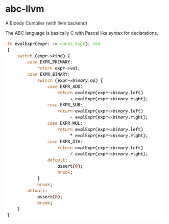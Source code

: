 # abc-llvm
A Bloody Compiler (with llvm backend)

The ABC language is basically C with Pascal like syntax for declarations.

<img src="https://github.com/michael-lehn/abc-llvm/blob/main/doc/syntax.png" width="500">
